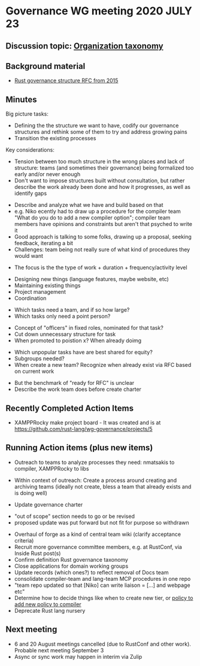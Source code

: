 # Governance WG meeting 2020 JULY 23

## Discussion topic: [Organization taxonomy](https://github.com/rust-lang/wg-governance/issues/49)

## Background material
* [Rust governance structure RFC from 2015](https://github.com/rust-lang/rfcs/blob/master/text/1068-rust-governance.md)

## Minutes

Big picture tasks:
* Defining the the structure we want to have, codify our governance structures and rethink some of them to try and address growing pains
* Transition the existing processes

Key considerations:
* Tension between too much structure in the wrong places and lack of structure: teams (and sometimes their governance) being formalized too early and/or never enough
* Don't want to impose structures built without consultation, but rather describe the work already been done and how it progresses, as well as identify gaps
- Describe and analyze what we have and build based on that
- e.g. Niko ecently had to draw up a procedure for the compiler team "What do you do to add a new compiler option"; compiler team members have opinions and constraints but aren't that psyched to write it 
- Good approach is talking to some folks, drawing up a proposal, seeking feedback, iterating a bit
- Challenges: team being not really sure of what kind of procedures they would want
* The focus is the the type of work + duration + frequency/activity level
- Designing new things (language features, maybe website, etc)
- Maintaining existing things
- Project management
- Coordination
* Which tasks need a team, and if so how large?
* Which tasks only need a point person?
- Concept of "officers" in fixed roles, nominated for that task?
- Cut down unnecessary structure for task
- When promoted to poistion x? When already doimg
* Which unpopular tasks have are best shared for equity?
* Subgroups needed?
* When create a new team? Recognize when already exist via RFC based on current work
- But the benchmark of "ready for RFC" is unclear
- Describe the work team does before create charter


## Recently Completed Action Items
* XAMPPRocky make project board - It was created and is at https://github.com/rust-lang/wg-governance/projects/5

 
## Running Action items (plus new items)
* Outreach to teams to analyze processes they need: nmatsakis to compiler, XAMPPRocky to libs
- Within context of outreach: Create a process around creating and archiving teams (ideally not create, bless a team that already exists and is doing well)
* Update governance charter
- "out of scope" section needs to go or be revised
- proposed update was put forward but not fit for purpose so withdrawn
* Overhaul of forge as a kind of central team wiki (clarify acceptance criteria)
* Recruit more governance committee members, e.g. at RustConf, via Inside Rust post(s)
* Confirm definition Rust governance taxonomy
* Close applications for domain working groups
* Update records (which ones?) to reflect removal of Docs team
* consolidate compiler-team and lang-team MCP procedures in one repo
* "team repo updated so that [Niko] can write liaison = [...] and webpage etc"
* Determine how to decide things like when to create new tier, or [policy to add new policy to compiler](https://forge.rust-lang.org/compiler/new_option.html)
* Deprecate Rust lang nursery

## Next meeting
* 6 and 20 August meetings cancelled (due to RustConf and other work). Probable next meeting September 3
* Async or sync work may happen in interim via Zulip


